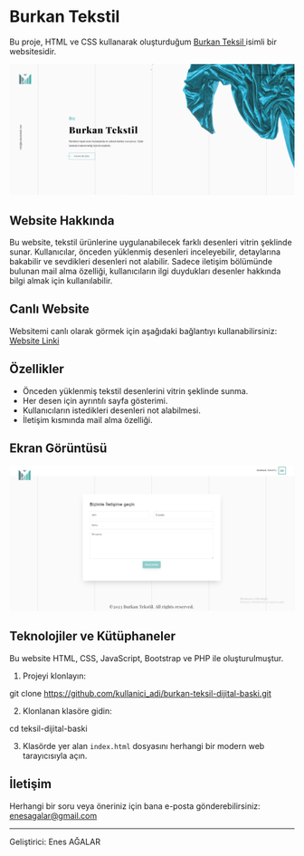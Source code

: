 # Burkan Tekstil

Bu proje, HTML ve CSS kullanarak oluşturduğum [Burkan Teksil ](https://www.burkantekstil.com/) isimli bir websitesidir.

![Website Görüntüsü](screenshot/anasayfa1.png)

## Website Hakkında

Bu website, tekstil ürünlerine uygulanabilecek farklı desenleri vitrin şeklinde sunar. Kullanıcılar, önceden yüklenmiş desenleri inceleyebilir, detaylarına bakabilir ve sevdikleri desenleri not alabilir. Sadece iletişim bölümünde bulunan mail alma özelliği, kullanıcıların ilgi duydukları desenler hakkında bilgi almak için kullanılabilir. 

## Canlı Website

Websitemi canlı olarak görmek için aşağıdaki bağlantıyı kullanabilirsiniz:
[Website Linki](https://www.burkantekstil.com/)

## Özellikler

- Önceden yüklenmiş tekstil desenlerini vitrin şeklinde sunma.
- Her desen için ayrıntılı sayfa gösterimi.
- Kullanıcıların istedikleri desenleri not alabilmesi.
- İletişim kısmında mail alma özelliği.


## Ekran Görüntüsü

![Website Ekran Görüntüsü](screenshot/iletisim2.png)

## Teknolojiler ve Kütüphaneler

Bu website HTML, CSS, JavaScript, Bootstrap ve PHP ile oluşturulmuştur.

1. Projeyi klonlayın:

git clone https://github.com/kullanici_adi/burkan-teksil-dijital-baski.git

2. Klonlanan klasöre gidin:

cd teksil-dijital-baski

3. Klasörde yer alan `index.html` dosyasını herhangi bir modern web tarayıcısıyla açın.

## İletişim

Herhangi bir soru veya öneriniz için bana e-posta gönderebilirsiniz: enesagalar@gmail.com

---
Geliştirici: Enes AĞALAR
